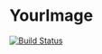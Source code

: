 # YourImage 
[![Build Status](https://travis-ci.com/Fernans96/YourImage.svg?token=Ryue47FRqKM2wEXzY1EP&branch=master)](https://travis-ci.com/Fernans96/YourImage)

